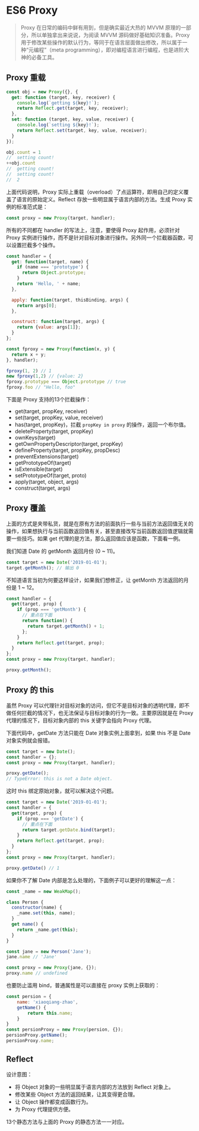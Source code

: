 # ES6 Proxy

> Proxy 在日常的编码中鲜有用到，但是确实最近大热的 MVVM 原理的一部分，所以单独拿出来说说，为阅读 MVVM 源码做好基础知识准备。Proxy 用于修改某些操作的默认行为，等同于在语言层面做出修改，所以属于一种“元编程”（meta programming），即对编程语言进行编程，也是进阶大神的必备工具。

## Proxy 重载

```js
const obj = new Proxy({}, {
  get: function (target, key, receiver) {
    console.log(`getting ${key}!`);
    return Reflect.get(target, key, receiver);
  },
  set: function (target, key, value, receiver) {
    console.log(`setting ${key}!`);
    return Reflect.set(target, key, value, receiver);
  }
});

obj.count = 1
//  setting count!
++obj.count
//  getting count!
//  setting count!
//  2
```

上面代码说明，Proxy 实际上重载（overload）了点运算符，即用自己的定义覆盖了语言的原始定义。Reflect 存放一些明显属于语言内部的方法。生成 Proxy 实例的标准范式是：

```js
const proxy = new Proxy(target, handler);
```

所有的不同都在 handler 的写法上，注意，要使得 Proxy 起作用，必须针对 Proxy 实例进行操作，而不是针对目标对象进行操作。另外同一个拦截器函数，可以设置拦截多个操作。

```js
const handler = {
  get: function(target, name) {
    if (name === 'prototype') {
      return Object.prototype;
    }
    return 'Hello, ' + name;
  },

  apply: function(target, thisBinding, args) {
    return args[0];
  },

  construct: function(target, args) {
    return {value: args[1]};
  }
};

const fproxy = new Proxy(function(x, y) {
  return x + y;
}, handler);

fproxy(1, 2) // 1
new fproxy(1,2) // {value: 2}
fproxy.prototype === Object.prototype // true
fproxy.foo // "Hello, foo"
```

下面是 Proxy 支持的13个拦截操作：

- get(target, propKey, receiver)
- set(target, propKey, value, receiver)
- has(target, propKey)，拦截 `propKey in proxy` 的操作，返回一个布尔值。
- deleteProperty(target, propKey)
- ownKeys(target)
- getOwnPropertyDescriptor(target, propKey)
- defineProperty(target, propKey, propDesc)
- preventExtensions(target)
- getPrototypeOf(target)
- isExtensible(target)
- setPrototypeOf(target, proto)
- apply(target, object, args)
- construct(target, args)

## Proxy 覆盖

上面的方式是夹带私货，就是在原有方法的前面执行一些与当前方法返回值无关的操作，如果想执行与当前函数返回值有关，甚至直接改写当前函数返回值逻辑就需要一些技巧。如果 get 代理的是方法，那么返回值应该是函数，下面看一例。

我们知道 Date 的 getMonth 返回月份 (0 ~ 11)。

```js
const target = new Date('2019-01-01');
target.getMonth(); // 输出 0
```

不知道语言当初为何要这样设计，如果我们想修正，让 getMonth 方法返回的月份是 1 ~ 12。

```js
const handler = {
  get(target, prop) {
    if (prop === 'getMonth') {
      // 重点在下面
      return function() {
        return target.getMonth() + 1;
      };
    }
    return Reflect.get(target, prop);
  }
};
const proxy = new Proxy(target, handler);

proxy.getMonth();
```

## Proxy 的 this

虽然 Proxy 可以代理针对目标对象的访问，但它不是目标对象的透明代理，即不做任何拦截的情况下，也无法保证与目标对象的行为一致。主要原因就是在 Proxy 代理的情况下，目标对象内部的 this 关键字会指向 Proxy 代理。

下面代码中，getDate 方法只能在 Date 对象实例上面拿到，如果 this 不是 Date 对象实例就会报错。

```js
const target = new Date();
const handler = {};
const proxy = new Proxy(target, handler);

proxy.getDate();
// TypeError: this is not a Date object.
```

这时 this 绑定原始对象，就可以解决这个问题。

```js
const target = new Date('2019-01-01');
const handler = {
  get(target, prop) {
    if (prop === 'getDate') {
      // 重点在下面
      return target.getDate.bind(target);
    }
    return Reflect.get(target, prop);
  }
};
const proxy = new Proxy(target, handler);

proxy.getDate() // 1
```

如果你不了解 Date 内部是怎么处理的，下面例子可以更好的理解这一点：

```js
const _name = new WeakMap();

class Person {
  constructor(name) {
    _name.set(this, name);
  }
  get name() {
    return _name.get(this);
  }
}

const jane = new Person('Jane');
jane.name // 'Jane'

const proxy = new Proxy(jane, {});
proxy.name // undefined
```

也要防止滥用 bind，普通属性是可以直接在 proxy 实例上获取的：

```js
const persion = {
    name: 'xiaoqiang-zhao',
    getName() {
        return this.name;
    }
}
const persionProxy = new Proxy(persion, {});
persionProxy.getName();
persionProxy.name;
```

## Reflect

设计意图：

- 将 Object 对象的一些明显属于语言内部的方法放到 Reflect 对象上。
- 修改某些 Object 方法的返回结果，让其变得更合理。
- 让 Object 操作都变成函数行为。
- 为 Proxy 代理提供方便。

13个静态方法与上面的 Proxy 的静态方法一一对应。
